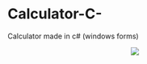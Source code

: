 # Calculator-C-
Calculator made in c# (windows forms)

<p align="center"><img src="https://user-images.githubusercontent.com/78105136/180776148-3ec5fcd6-fef3-4d5e-b864-f3eb0e02120c.png"></p>
